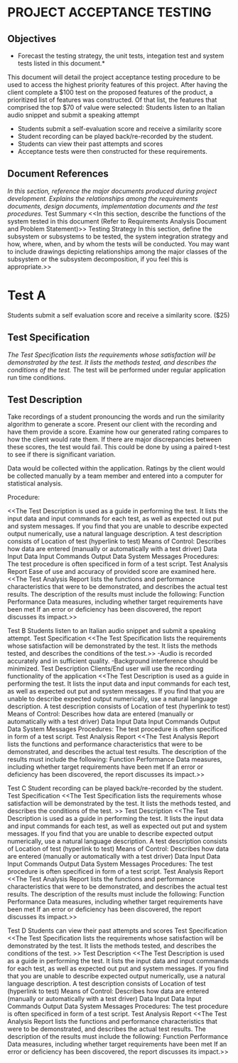 # PROJECT ACCEPTANCE TESTING
## Objectives
* Forecast the testing strategy, the unit tests, integation test and system tests listed in this document.*

This document will detail the project acceptance testing procedure to be used to access the highest priority features of this project. After having the client complete a $100 test on the proposed features of the product, a prioritized list of features was constructed. Of that list, the features that comprised the top $70 of value were selected:
Students listen to an Italian audio snippet and submit a speaking attempt
- Students submit a self-evaluation score and receive a similarity score
- Student recording can be played back/re-recorded by the student.
- Students can view their past attempts and scores
- Acceptance tests were then constructed for these requirements.
## Document References
*In this section, reference the major documents produced during project development. Explains the relationships among the requirements documents, design documents, implementation documents and the test procedures.*
Test Summary
<<In this section, describe the functions of the system tested in this document (Refer to Requirements Analysis Document and Problem Statement)>>
Testing Strategy
In this section, define the subsystem or subsystems to be tested, the system integration strategy and how, where, when, and by whom the tests will be conducted. You may want to include drawings depicting relationships among the major classes of the subsystem or the subsystem decomposition, if you feel this is appropriate.>>

# Test A
Students submit a self evaluation score and receive a similarity score. ($25)
## Test Specification
*The Test Specification lists the requirements whose satisfaction will be demonstrated by the test. It lists the methods tested, and describes the conditions of the test.*
The test will be performed under regular application run time conditions. 
## Test Description
Take recordings of a student pronouncing the words and run the similarity algorithm to generate a score. Present our client with the recording and have them provide a score. Examine how our generated rating compares to how the client would rate them. If there are major discrepancies between these scores, the test would fail. This could be done by using a paired t-test to see if there is significant variation.

Data would be collected within the application. Ratings by the client would be collected manually by a team member and entered into a computer for statistical analysis.

Procedure:


<<The Test Description is used as a guide in performing the test. It lists the input data and input commands for each test, as well as expected out put and system messages. If you find that you are unable to describe expected output numerically, use a natural language description. A test description consists of
Location of test (hyperlink to test)
Means of Control: Describes how data are entered (manually or automatically with a test driver)
Data
Input Data
Input Commands
Output Data
System Messages
Procedures: The test procedure is often specificed in form of a test script.
Test Analysis Report
Ease of use and accuracy of provided score are examined here.
<<The Test Analysis Report lists the functions and performance characteristics that were to be demonstrated, and describes the actual test results. The description of the results must include the following:
Function
Performance
Data measures, including whether target requirements have been met
If an error or deficiency has been discovered, the report discusses its impact.>>

Test B
Students listen to an Italian audio snippet and submit a speaking attempt.
Test Specification
<<The Test Specification lists the requirements whose satisfaction will be demonstrated by the test. It lists the methods tested, and describes the conditions of the test.>>
-Audio is recorded accurately and in sufficient quality.
-Background interference should be minimized.
Test Description
Clients/End user will use the recording functionality of the application 
<<The Test Description is used as a guide in performing the test. It lists the input data and input commands for each test, as well as expected out put and system messages. If you find that you are unable to describe expected output numerically, use a natural language description. A test description consists of
Location of test (hyperlink to test)
Means of Control: Describes how data are entered (manually or automatically with a test driver)
Data
Input Data
Input Commands
Output Data
System Messages
Procedures: The test procedure is often specificed in form of a test script.
Test Analysis Report
<<The Test Analysis Report lists the functions and performance characteristics that were to be demonstrated, and describes the actual test results. The description of the results must include the following:
Function
Performance
Data measures, including whether target requirements have been met
If an error or deficiency has been discovered, the report discusses its impact.>>

Test C
Student recording can be played back/re-recorded by the student.
Test Specification
<<The Test Specification lists the requirements whose satisfaction will be demonstrated by the test. It lists the methods tested, and describes the conditions of the test. >>
Test Description
<<The Test Description is used as a guide in performing the test. It lists the input data and input commands for each test, as well as expected out put and system messages. If you find that you are unable to describe expected output numerically, use a natural language description. A test description consists of
Location of test (hyperlink to test)
Means of Control: Describes how data are entered (manually or automatically with a test driver)
Data
Input Data
Input Commands
Output Data
System Messages
Procedures: The test procedure is often specificed in form of a test script.
Test Analysis Report
<<The Test Analysis Report lists the functions and performance characteristics that were to be demonstrated, and describes the actual test results. The description of the results must include the following:
Function
Performance
Data measures, including whether target requirements have been met
If an error or deficiency has been discovered, the report discusses its impact.>>


Test D
Students can view their past attempts and scores
Test Specification
<<The Test Specification lists the requirements whose satisfaction will be demonstrated by the test. It lists the methods tested, and describes the conditions of the test. >>
Test Description
<<The Test Description is used as a guide in performing the test. It lists the input data and input commands for each test, as well as expected out put and system messages. If you find that you are unable to describe expected output numerically, use a natural language description. A test description consists of
Location of test (hyperlink to test)
Means of Control: Describes how data are entered (manually or automatically with a test driver)
Data
Input Data
Input Commands
Output Data
System Messages
Procedures: The test procedure is often specificed in form of a test script.
Test Analysis Report
<<The Test Analysis Report lists the functions and performance characteristics that were to be demonstrated, and describes the actual test results. The description of the results must include the following:
Function
Performance
Data measures, including whether target requirements have been met
If an error or deficiency has been discovered, the report discusses its impact.>>
